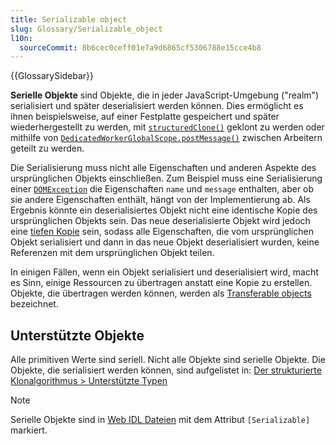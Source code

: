 ```yaml
---
title: Serializable object
slug: Glossary/Serializable_object
l10n:
  sourceCommit: 8b6cec0ceff01e7a9d6865cf5306788e15cce4b8
---
```


{{GlossarySidebar}}

**Serielle Objekte** sind Objekte, die in jeder JavaScript-Umgebung ("realm") serialisiert und später deserialisiert werden können. Dies ermöglicht es ihnen beispielsweise, auf einer Festplatte gespeichert und später wiederhergestellt zu werden, mit [`structuredClone()`](/de/docs/Web/API/Window/structuredClone) geklont zu werden oder mithilfe von [`DedicatedWorkerGlobalScope.postMessage()`](/de/docs/Web/API/DedicatedWorkerGlobalScope/postMessage) zwischen Arbeitern geteilt zu werden.

Die Serialisierung muss nicht alle Eigenschaften und anderen Aspekte des ursprünglichen Objekts einschließen. Zum Beispiel muss eine Serialisierung einer [`DOMException`](/de/docs/Web/API/DOMException) die Eigenschaften `name` und `message` enthalten, aber ob sie andere Eigenschaften enthält, hängt von der Implementierung ab. Als Ergebnis könnte ein deserialisiertes Objekt nicht eine identische Kopie des ursprünglichen Objekts sein. Das neue deserialisierte Objekt wird jedoch eine [tiefen Kopie](/de/docs/Glossary/deep_copy) sein, sodass alle Eigenschaften, die vom ursprünglichen Objekt serialisiert und dann in das neue Objekt deserialisiert wurden, keine Referenzen mit dem ursprünglichen Objekt teilen.

In einigen Fällen, wenn ein Objekt serialisiert und deserialisiert wird, macht es Sinn, einige Ressourcen zu übertragen anstatt eine Kopie zu erstellen. Objekte, die übertragen werden können, werden als [Transferable objects](/de/docs/Web/API/Web_Workers_API/Transferable_objects) bezeichnet.

## Unterstützte Objekte

Alle primitiven Werte sind seriell. Nicht alle Objekte sind serielle Objekte. Die Objekte, die serialisiert werden können, sind aufgelistet in: [Der strukturierte Klonalgorithmus > Unterstützte Typen](/de/docs/Web/API/Web_Workers_API/Structured_clone_algorithm#supported_types)

> [!NOTE]
> Serielle Objekte sind in [Web IDL Dateien](https://github.com/w3c/webref/tree/main/ed/idl) mit dem Attribut `[Serializable]` markiert.
